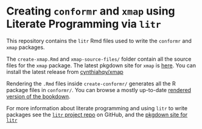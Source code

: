 # Creating `conformr` and `xmap` using Literate Programming via `litr`

This repository contains the `litr` Rmd files used to write the `conformr` and `xmap` packages. 

The `create-xmap.Rmd` and `xmap-source-files/` folder contain all the source files for the `xmap` package. The latest pkgdown site for `xmap` is [here](https://xmap-r-pkg.netlify.app). You can install the latest release from [cynthiahqy/xmap](https://github.com/cynthiahqy/xmap/tree/v0.0.1)

Rendering the `.Rmd` files inside `create-conformr/` generates all the R package files in `conformr/`. You can browse a mostly up-to-date [rendered version of the bookdown](https://create-conformr.netlify.app).

For more information about literate programming and using `litr` to write packages see the [`litr` project repo](https://github.com/jacobbien/litr-project) on GitHub, and the [pkgdown site for `litr`](http://faculty.marshall.usc.edu/jacob-bien/litr/docs/index.html)
